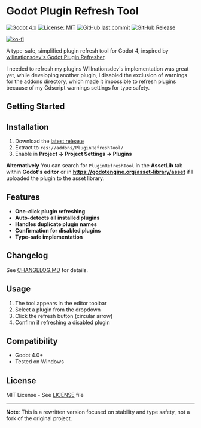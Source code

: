 # Godot Plugin Refresh Tool

[![Godot 4.x](https://img.shields.io/badge/Godot-4.x-%23478cbf)](https://godotengine.org)
[![License: MIT](https://img.shields.io/badge/License-MIT-yellow.svg)](LICENSE)
[![GitHub last commit](https://img.shields.io/github/last-commit/lithiumfury/PluginRefreshTool)](https://github.com/lithiumfury/PluginRefreshTool/commits/main)
[![GitHub Release](https://img.shields.io/github/release/lithiumfury/PluginRefreshTool)](https://github.com/lithiumfury/PluginRefreshTool/releases/latest)


[![ko-fi](https://ko-fi.com/img/githubbutton_sm.svg)](https://ko-fi.com/X8X8O42I7)


A type-safe, simplified plugin refresh tool for Godot 4, inspired by [willnationsdev's Godot Plugin Refresher](https://github.com/willnationsdev/godot-plugin-refresher).

I needed to refresh my plugins Willnationsdev's implementation was great yet, while developing another plugin, I disabled the exclusion of warnings for the addons directory, 
which made it impossible to refresh plugins because of my Gdscript warnings settings for type safety. 

## Getting Started

## Installation

1. Download the [latest release](https://github.com/lithiumfury/PluginRefreshTool/releases/latest/)
2. Extract to `res://addons/PluginRefreshTool/`
3. Enable in **Project → Project Settings → Plugins**

**Alternatively**
You can search for `PluginRefreshTool` in the **AssetLib** tab within **Godot's editor** 
or in **https://godotengine.org/asset-library/asset** if I uploaded the plugin to the asset library.

## Features

- **One-click plugin refreshing**
- **Auto-detects all installed plugins**
- **Handles duplicate plugin names** 
- **Confirmation for disabled plugins**
- **Type-safe implementation** 

## Changelog
See [CHANGELOG.MD](CHANGELOG.md) for details.

## Usage

1. The tool appears in the editor toolbar
2. Select a plugin from the dropdown
3. Click the refresh button (circular arrow)
4. Confirm if refreshing a disabled plugin


## Compatibility

- Godot 4.0+
- Tested on Windows

## License

MIT License - See [LICENSE](LICENSE) file

---

**Note**: This is a rewritten version focused on stability and type safety, not a fork of the original project.